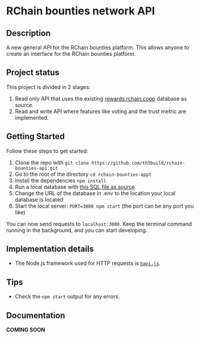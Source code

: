 # RChain bounties network API

## Description
A new general API for the RChain bounties platform. This allows anyone to create an interface for the RChain bounties platform.

## Project status

This project is divided in 2 stages:

1. Read only API that uses the existing [rewards.rchain.coop](https://rewards.rchain.coop) database as source.
2. Read and write API where features like voting and the trust metric are implemented.

## Getting Started

Follow these steps to get started:

1. Clone the repo with `git clone https://github.com/th3build/rchain-bounties-api.git`
2. Go to the root of the directory `cd rchain-bounties-appt`
3. Install the dependencies `npm install`
4. Run a local database with [this SQL file as source](https://rewards.rchain.coop/db-bak/2018-06-27.sql.gz)
5. Change the URL of the database in .env to the location your local database is located
4. Start the local server: `PORT=3000 npm start` (the port can be any port you like)

You can now send requests to `localhost:3000`. Keep the terminal command running in the background, and you can start developing.

## Implementation details

* The Node.js framework used for HTTP requests is [`hapi.js`](https://hapijs.com/).

## Tips

* Check the `npm start` output for any errors.

## Documentation

**COMING SOON**
